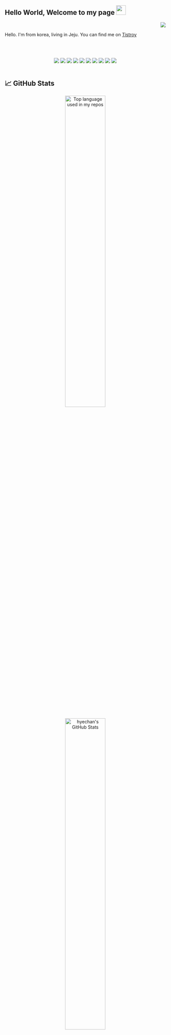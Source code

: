 ## Hello World, Welcome to my page <img src="https://raw.githubusercontent.com/MartinHeinz/MartinHeinz/master/wave.gif" width="30px">
<div align="right">
  <a href="https://hits.seeyoufarm.com"><img src="https://hits.seeyoufarm.com/api/count/incr/badge.svg?url=https%3A%2F%2Fgithub.com%2Fdhgpcks123%2Fhit-counter&count_bg=%2379C83D&title_bg=%23555555&icon=&icon_color=%23E7E7E7&title=hits&edge_flat=false"/></a>
</div>


Hello. I'm from korea, living in Jeju. You can find me on [Tistroy](https://tang-co.tistory.com/)
<br/>
<br/>
<br/>


<br/>

<div align="center">
  <img src="https://img.shields.io/badge/-Java-gray?style=flat-circle&logo=java">
  <img src="https://img.shields.io/badge/-Spring-green?style=flat-circle&logo=spring">
  <img src="https://img.shields.io/badge/-JavaScript-yellow?style=flat-circle&logo=javascript">
  <img src="https://img.shields.io/badge/-VUE-lightGreen?style=flat-circle&logo=vue">
  <img src="https://img.shields.io/badge/-HTML5-orange?style=flat-circle&logo=html5">
  <img src="https://img.shields.io/badge/-CSS3-blue?style=flat-circle&logo=css3">
  <img src="https://img.shields.io/badge/-Git-black?style=flat-circle&logo=git">
  <img src="https://img.shields.io/badge/-AWS-9cf?style=flat-circle&logo=aws">
  <img src="https://img.shields.io/badge/-Mysql-white?style=flat-circle&logo=mysql">
  <img src="https://img.shields.io/badge/-Oracle-red?style=flat-circle&logo=Oracle">
</div>  

<br/>

## &#x1f4c8; GitHub Stats

<div align="center">
  <img align="top" width="50%" src="https://github-readme-stats.vercel.app/api/top-langs/?username=dhgpcks123&layout=compact&hide_title=1&card_width=300" alt="Top language used in my repos" />
  <img align="top" width="50%" src="https://github-readme-stats.vercel.app/api?username=dhgpcks123&show_icons=true&line_height=27&count_private=true&icon_color=2bbc8a" alt="hyechan's GitHub Stats" />
<div>


<br/>

<div align="center">
  <a href="https://github.com/dhgpcks123/tdd-project">
    <img align="center" width="40%" src="https://github-readme-stats.vercel.app/api/pin/?username=dhgpcks123&repo=tdd-project&icon_color=2bbc8a" />
  </a>
  <a href="https://github.com/dhgpcks123/vue3.0-Vite-todo">
    <img align="center" width="40%" src="https://github-readme-stats.vercel.app/api/pin/?username=dhgpcks123&repo=vue3.0-Vite-todo&icon_color=2bbc8a" />
  </a>
  <a href="https://github.com/dhgpcks123/carrotGame-js-">
    <img align="center" width="40%" src="https://github-readme-stats.vercel.app/api/pin/?username=dhgpcks123&repo=carrotGame-js-&icon_color=2bbc8a" />
  </a>
  <a href="https://github.com/dhgpcks123/-Proj-Spring03">
    <img align="center" width="40%" src="https://github-readme-stats.vercel.app/api/pin/?username=dhgpcks123&repo=-Proj-Spring03&icon_color=2bbc8a" />
  </a>
</div>
